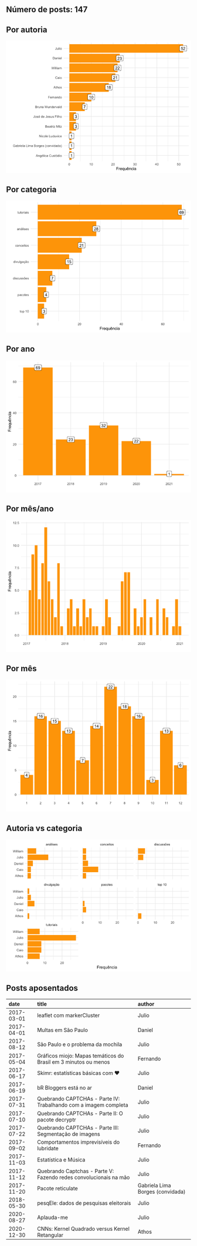 
<!-- README.md is generated from README.Rmd. Please edit that file -->

## Número de posts: 147

## Por autoria

![](README_files/figure-gfm/unnamed-chunk-4-1.png)<!-- -->

## Por categoria

![](README_files/figure-gfm/unnamed-chunk-5-1.png)<!-- -->

## Por ano

![](README_files/figure-gfm/unnamed-chunk-6-1.png)<!-- -->

## Por mês/ano

![](README_files/figure-gfm/unnamed-chunk-7-1.png)<!-- -->

## Por mês

![](README_files/figure-gfm/unnamed-chunk-8-1.png)<!-- -->

## Autoria vs categoria

![](README_files/figure-gfm/unnamed-chunk-9-1.png)<!-- -->

## Posts aposentados

| date       | title                                                             | author                           |
| :--------- | :---------------------------------------------------------------- | :------------------------------- |
| 2017-03-01 | leaflet com markerCluster                                         | Julio                            |
| 2017-04-01 | Multas em São Paulo                                               | Daniel                           |
| 2017-08-12 | São Paulo e o problema da mochila                                 | Julio                            |
| 2017-05-04 | Gráficos miojo: Mapas temáticos do Brasil em 3 minutos ou menos   | Fernando                         |
| 2017-06-17 | Skimr: estatísticas básicas com ❤️                                | Julio                            |
| 2017-06-19 | bR Bloggers está no ar                                            | Daniel                           |
| 2017-07-31 | Quebrando CAPTCHAs - Parte IV: Trabalhando com a imagem completa  | Julio                            |
| 2017-07-10 | Quebrando CAPTCHAs - Parte II: O pacote decryptr                  | Julio                            |
| 2017-07-22 | Quebrando CAPTCHAs - Parte III: Segmentação de imagens            | Julio                            |
| 2017-09-02 | Comportamentos imprevisíveis do lubridate                         | Fernando                         |
| 2017-11-03 | Estatística e Música                                              | Julio                            |
| 2017-11-12 | Quebrando Captchas - Parte V: Fazendo redes convolucionais na mão | Julio                            |
| 2017-11-20 | Pacote reticulate                                                 | Gabriela Lima Borges (convidada) |
| 2018-05-30 | pesqEle: dados de pesquisas eleitorais                            | Julio                            |
| 2020-08-27 | Aplauda-me                                                        | Julio|Athos                      |
| 2020-12-30 | CNNs: Kernel Quadrado versus Kernel Retangular                    | Athos                            |
